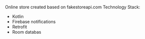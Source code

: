 Online store created based on fakestoreapi.com 
Technology Stack:
- Kotlin
- Firebase notifications
- Retrofit
- Room databas
